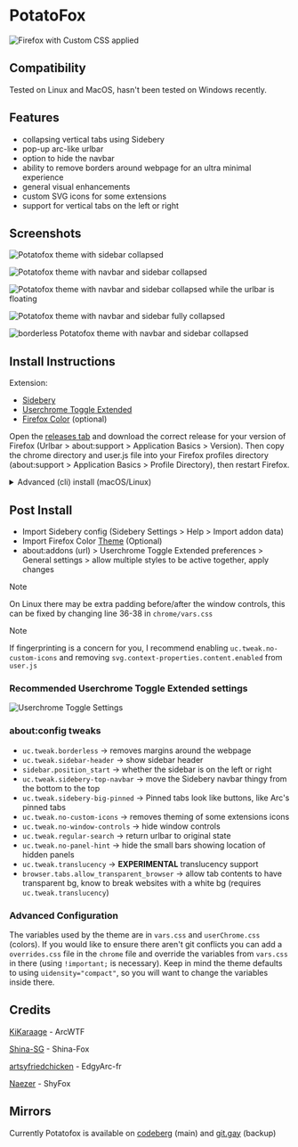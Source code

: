 # PotatoFox

![Firefox with Custom CSS applied](Media/Screenshot0.png)

## Compatibility

Tested on Linux and MacOS, hasn't been tested on Windows recently. 

## Features

- collapsing vertical tabs using Sidebery 
- pop-up arc-like urlbar
- option to hide the navbar  
- ability to remove borders around webpage for an ultra minimal experience
- general visual enhancements  
- custom SVG icons for some extensions
- support for vertical tabs on the left or right

## Screenshots

![Potatofox theme with sidebar collapsed](./Media/Screenshot1.png)

![Potatofox theme with navbar and sidebar collapsed](./Media/Screenshot2.png)

![Potatofox theme with navbar and sidebar collapsed while the urlbar is floating](./Media/Screenshot3.png)

![Potatofox theme with navbar and sidebar fully collapsed](./Media/Screenshot4.png)

![borderless Potatofox theme with navbar and sidebar collapsed](./Media/Screenshot5.png)

## Install Instructions

Extension:

* [Sidebery](https://addons.mozilla.org/en-US/firefox/addon/sidebery)
* [Userchrome Toggle Extended](https://addons.mozilla.org/en-US/firefox/addon/userchrome-toggle-extended)
* [Firefox Color](https://addons.mozilla.org/en-US/firefox/addon/firefox-color) (optional)

Open the [releases tab](https://codeberg.org/awwpotato/PotatoFox/releases) and download the correct release for your version of Firefox (Urlbar > about:support > Application Basics > Version). Then copy the chrome directory and user.js file into your Firefox profiles directory (about:support > Application Basics > Profile Directory), then restart Firefox.

<details><summary>Advanced (cli) install (macOS/Linux)</summary>

#### Using git
```bash
git clone https://codeberg.org/awwpotato/potatofox.git
cd potatofox
ln -sr user.js chrome ~/.mozilla/firefox/<profile> # Linux
cp -r user.js chrome ~/Library/Application Support/Firefox/Profiles/<profile> # macOS 
```
#### Using [Nyoom](https://github.com/ryanccn/nyoom)
```bash
nyoom profile <profile-dir>
nyoom add codeberg:awwpotato/potatofox
nyoom switch potatofox
```
> [!NOTE]
> Make sure to install the required extensions.

</details>

## Post Install

- Import Sidebery config (Sidebery Settings > Help > Import addon data)
- Import Firefox Color [Theme](https://color.firefox.com/?theme=XQAAAAJIBAAAAAAAAABBqYhm849SCicxcUcPX38oKRicm6da8pG5gi-DrbS7fiEFLUzDsWXWyUHMSkHZ2PpRK_LvZGTF44fp7VnVXujpkKMjvOWQSIhdK22u1ZG2EgdMyNMx_0oKJ3H6SApxy3IyQ4DsJp5wXsJAe_-1mtgSkcENWz1hZ1gghq0xhXl6UO7VspWfsQ6vJg4Ug3n663qkVw8bLSpiIq6UZ0-WUMbVBt7-ALPxPVUB-S7EPdTdzkJxPMClIwcHP0JDv5qZANQwxTiL2qj3_6MMlX4Na3E2OdRK5C2gEjJ1vGxiNAKeqBLL9Caj1vDy56y6TcHlP-TGTBwju0MmWd88BWnnY33UAPhE85EIfBuQUUnOnDqE6ZvhrtBP-6mKMqcw4glFV5aTWHSlcIC22vuWuOBLdbRLJqDRGsFnQKuEWjwqlaZnkW00cfW6xFXES7FucYe45hz-JavOj-MRgeUprXgrziCzafFv9-HiTWYGsMrlhXAfFJmBStDWZJ1SlgDb5Vzorbe6Fg-eI9y9GPXEAFBbRIbn_rg5AaqGyHNq2SpI54ScDANxdzzbzy3R7Q67qcFXl3TEXU431c__1t8ujg) (Optional)
- about:addons (url) > Userchrome Toggle Extended preferences > General settings > allow multiple styles to be active together, apply changes 

> [!NOTE]
> On Linux there may be extra padding before/after the window controls, this can be fixed by changing line 36-38 in `chrome/vars.css`

> [!NOTE]
> If fingerprinting is a concern for you, I recommend enabling `uc.tweak.no-custom-icons` and removing `svg.context-properties.content.enabled` from `user.js`

### Recommended Userchrome Toggle Extended settings
![Userchrome Toggle Settings](./Media/UCToggleSettings.png)

### about:config tweaks 

* `uc.tweak.borderless` -> removes margins around the webpage
* `uc.tweak.sidebar-header` -> show sidebar header
* `sidebar.position_start` -> whether the sidebar is on the left or right
* `uc.tweak.sidebery-top-navbar` -> move the Sidebery navbar thingy from the bottom to the top
* `uc.tweak.sidebery-big-pinned` -> Pinned tabs look like buttons, like Arc's pinned tabs
* `uc.tweak.no-custom-icons` -> removes theming of some extensions icons
* `uc.tweak.no-window-controls` -> hide window controls
* `uc.tweak.regular-search` -> return urlbar to original state
* `uc.tweak.no-panel-hint` -> hide the small bars showing location of hidden panels
* `uc.tweak.translucency` -> **EXPERIMENTAL** translucency support
* `browser.tabs.allow_transparent_browser` -> allow tab contents to have transparent bg, know to break websites with a white bg (requires `uc.tweak.translucency`)

### Advanced Configuration
The variables used by the theme are in `vars.css` and `userChrome.css` (colors). If you would like to ensure there aren't git conflicts you can add a `overrides.css` file in the `chrome` file and override the variables from `vars.css` in there (using `!important;` is necessary). Keep in mind the theme defaults to using `uidensity="compact"`, so you will want to change the variables inside there.
 
## Credits

[KiKaraage](https://github.com/KiKaraage/ArcWTF) - ArcWTF

[Shina-SG](https://github.com/Shina-SG/Shina-Fox) - Shina-Fox

[artsyfriedchicken](https://github.com/artsyfriedchicken/EdgyArc-fr) - EdgyArc-fr

[Naezer](https://github.com/Naezr/ShyFox) - ShyFox

## Mirrors

Currently Potatofox is available on [codeberg](https://codeberg.org/awwpotato/PotatoFox) (main) and [git.gay](https://git.gay/awwpotato/PotatoFox) (backup)
